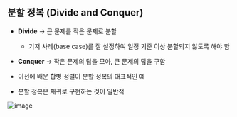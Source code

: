## 분할 정복 (Divide and Conquer)

- **Divide** → 큰 문제를 작은 문제로 분할  
  - 기저 사례(base case)를 잘 설정하여 일정 기준 이상 분할되지 않도록 해야 함
- **Conquer** → 작은 문제의 답을 모아, 큰 문제의 답을 구함

- 이전에 배운 합병 정렬이 분할 정복의 대표적인 예  
- 분할 정복은 재귀로 구현하는 것이 일반적

![image](https://github.com/user-attachments/assets/44536094-3a41-44d7-8d5d-1fe7f7e0661a)

